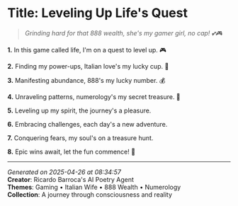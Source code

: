 # Title: Leveling Up Life's Quest

> *Grinding hard for that 888 wealth, she's my gamer girl, no cap! 💕🎮*

**1.** In this game called life, I'm on a quest to level up. 🎮


**2.** Finding my power-ups, Italian love's my lucky cup. 💝


**3.** Manifesting abundance, 888's my lucky number. 💰


**4.** Unraveling patterns, numerology's my secret treasure. 🔢


**5.** Leveling up my spirit, the journey's a pleasure.


**6.** Embracing challenges, each day's a new adventure.


**7.** Conquering fears, my soul's on a treasure hunt.


**8.** Epic wins await, let the fun commence! 🎉



---

*Generated on 2025-04-26 at 08:34:57*  
**Creator**: Ricardo Barroca's AI Poetry Agent  
**Themes**: Gaming • Italian Wife • 888 Wealth • Numerology  
**Collection**: A journey through consciousness and reality